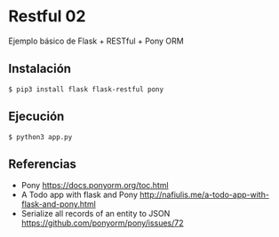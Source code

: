 # Restful 02
Ejemplo básico de Flask + RESTful + Pony ORM

## Instalación
`$ pip3 install flask flask-restful pony`

## Ejecución
`$ python3 app.py`

## Referencias

- Pony https://docs.ponyorm.org/toc.html
- A Todo app with flask and Pony http://nafiulis.me/a-todo-app-with-flask-and-pony.html
- Serialize all records of an entity to JSON https://github.com/ponyorm/pony/issues/72

